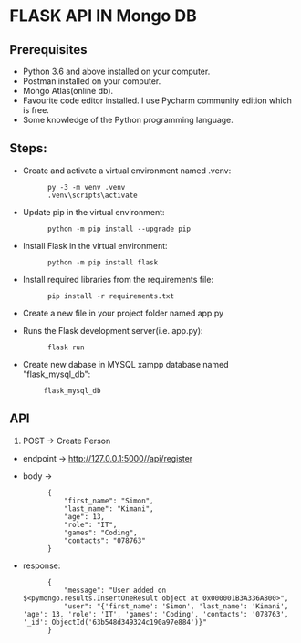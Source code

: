 # FLASK API IN Mongo DB 
## Prerequisites
- Python 3.6 and above installed on your computer.
- Postman installed on your computer.
- Mongo Atlas(online db).
- Favourite code editor installed. I use Pycharm community edition which is free.
- Some knowledge of the Python programming language.  
## Steps:
- Create and activate a virtual environment named .venv:

           
            py -3 -m venv .venv
            .venv\scripts\activate
- Update pip in the virtual environment:


            python -m pip install --upgrade pip
- Install Flask in the virtual environment:

            python -m pip install flask
- Install required libraries from the requirements file:

            pip install -r requirements.txt
- Create a new file in your project folder named app.py
- Runs the Flask development server(i.e. app.py):

            flask run
 - Create new dabase in MYSQL xampp database named "flask_mysql_db":

            flask_mysql_db

## API
1. POST -> Create Person
- endpoint -> http://127.0.0.1:5000//api/register
- body ->

            {
                "first_name": "Simon",
                "last_name": "Kimani",
                "age": 13,
                "role": "IT",
                "games": "Coding",
                "contacts": "078763"
            }

- response:

            {
                "message": "User added on $<pymongo.results.InsertOneResult object at 0x000001B3A336A800>",
                "user": "{'first_name': 'Simon', 'last_name': 'Kimani', 'age': 13, 'role': 'IT', 'games': 'Coding', 'contacts': '078763', '_id': ObjectId('63b548d349324c190a97e884')}"
            }